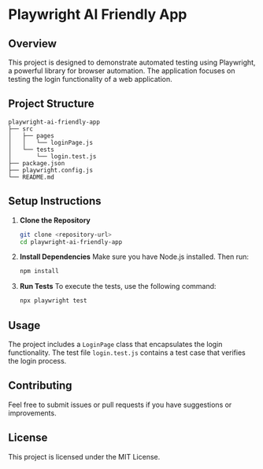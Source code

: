 # Playwright AI Friendly App

## Overview
This project is designed to demonstrate automated testing using Playwright, a powerful library for browser automation. The application focuses on testing the login functionality of a web application.

## Project Structure
```
playwright-ai-friendly-app
├── src
│   ├── pages
│   │   └── loginPage.js
│   └── tests
│       └── login.test.js
├── package.json
├── playwright.config.js
└── README.md
```

## Setup Instructions

1. **Clone the Repository**
   ```bash
   git clone <repository-url>
   cd playwright-ai-friendly-app
   ```

2. **Install Dependencies**
   Make sure you have Node.js installed. Then run:
   ```bash
   npm install
   ```

3. **Run Tests**
   To execute the tests, use the following command:
   ```bash
   npx playwright test
   ```

## Usage
The project includes a `LoginPage` class that encapsulates the login functionality. The test file `login.test.js` contains a test case that verifies the login process.

## Contributing
Feel free to submit issues or pull requests if you have suggestions or improvements.

## License
This project is licensed under the MIT License.